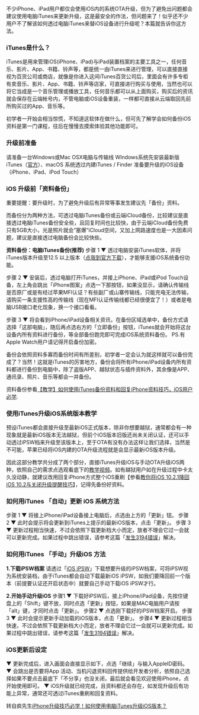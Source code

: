 不少iPhone、iPad用户都仅会使用iOS内的系统OTA升级，但为了避免出问题都会建议使用电脑iTunes来更新升级，这是最安全的作法，但问题来了！似乎还不少用户不了解该如何透过电脑iTunes来替iOS设备进行升级呢？本篇就告诉你这方法。

### iTunes是什么？
iTunes是用来管理iOS(iPhone、iPad)与iPad装置档案的主要工具之一，任何音乐、影片、App、书籍、铃声等，都是统一由iTunes来进行管理，可以直接直接视为百货公司或商店，就像是你进入这间iTunes百货公司后，里面会有许多专柜有卖音乐、影片、App、书籍、铃声等店家，可直接进行购买与使用，当然也可以将它当成是一个音乐管理或播放工具，任何音乐都可以从上面购买，购买后的资讯就会保存在云端帐号内，不管电脑或iOS设备重装，一样都可直接从云端取回先前所购买过的App、音乐等。

初学者一开始会相当惊慌，不知道这软体在做什么，但可先了解学会如何备份iOS资料是第一门课程，往后在慢慢去摸索体验其他功能即可。

### 升级前准备
请准备一台Windows或Mac OSX电脑与传输线
WIndows系统先安装最新版iTunes（[官方](https://www.apple.com/tw/itunes/download/)）、macOS 系统透过内建iTunes / Finder
准备要升级的iOS设备（iPhone、iPad、iPod Touch）

### iOS 升级前「资料备份」
重要提醒：要升级时，为了避免升级后有异常等事发生建议先「备份」资料。

而备份分为两种方法，可透过电脑iTunes备份或云端iCloud备份，比较建议是直接透过电脑iTunes备份安全些，且回复时间也比较快，由于云端iCloud备份免费只有5GB大小，光是照片就会”塞爆”iCloud空间，又加上网路速度也是一大因素问题，建议是直接透过电脑备份会比较快些。

**资料备份：电脑iTunes备份(推荐)**
步骤 1
▼ 透过电脑安装iTunes软体，并将iTunes版本升级至12.5 以上版本（[点我到官方下载](http://www.apple.com/tw/itunes/download/)），才能够支援iOS系统备份功能。

步骤 2
▼ 安装后，透过电脑打开iTunes，并接上iPhone、iPad或iPod Touch设备，左上角会跳出「iPhone图案」点选一下那按钮，如果没显示，请确认传输线是否原厂或是有经过苹果MFI认证？有些副厂或山寨传输线，只能充电无法传输，请购买一条支援性高的传输线（现在MFI认证传输线都已经很便宜了！）或者是电脑USB接口老化现象，换一个接口看看。

步骤 3
▼ 将会看到iPhone/iPad设备相关资讯，在备份区域选单中，备份方式请选择「这部电脑」，随后再点选右方的「立即备份」按钮，iTunes就会开始将这台设备内所有资料进行备份，等全部备份跑完即可完成iOS系统资料备份。 PS.有Apple Watch用户请记得开启备份加密。

备份会依照资料多寡而备份时间有所差别，初学者一定会认为就这样就可以备份完成了？当然！这就是iTunes的厉害地方，备份会将所有iPhone/iPad设备内所有资料都进行备份到电脑中，除了盗版APP、越狱状态与插件资料外，其余像是APP、通讯录、照片、音乐等都会一并备份。

资料备份参看[【教学】如何使用iTunes备份资料和回复iPhone资料技巧，iOS用户必学](https://mrmad.com.tw/itunes-backup-and-reply).

### 使用iTunes升级iOS系统版本教学
预设iTunes都会直接升级至最新iOS正式版本，除非你想要越狱，通常都会有一种现象就是最新iOS版本无法越狱，但前个iOS版本旧版还尚未关闭认证，还可以手动透过iPSW档来升级至该版本上，至于OTA有没有办法这样让我们选择，当然是不可能，苹果已经将iOS内建的OTA升级流程就是会显示最新iOS版本升级。

因此这部分教学共分成了两个部分，直接iTunes升级iOS与手动OTA升级iOS两种，依照自己的需求点选观看底下的[教学视频](https://youtu.be/yx-qFS4bI-Y?si=GeNg0183KnuW_Qy2)。如有越狱用户如在升级过程中卡太久没动静，就建议改用回复iPhone方式整个iOS重刷【参看[教你将iOS 10.2.1降回iOS 10.2与关闭升级提醒技巧](https://mrmad.com.tw/ios121-downgrade-ios102)】，记得先备份好资料。

### 如何用iTunes  「自动」更新 iOS 系统方法
步骤 1
▼ 将接上iPhone/iPad设备接上电脑后，点选由上方的「更新」钮。
步骤 2
▼ 此时会提示将会更新到iTunes上提示的最新iOS版本，点击「更新」。
步骤 3
▼ 更新过程相当快速，不过会依照下载更新档大小而定，放者不理会它过一会就可以更新完成。如果过程中跳出错误，请参考这篇「[发生3194错误](https://mrmad.com.tw/ios-itunes-3194-3014-3004-error)」解决。

### 如何用iTunes 「手动」升级iOS 方法
**1.下载iPSW档案**
请透过「[iOS iPSW](https://mrmad.com.tw/category/%E4%B8%8B%E8%BC%89/ios%E9%9F%8C%E9%AB%94%E4%B8%8B%E8%BC%89)」下载想要升级的iPSW档案，可将iPSW视为系统安装档，由于iTunes都会自动下载最新iOS iPSW，如我们要降回前一个版本（前提要认证还开启状态中）就要自己手动下载iOS iPSW才行。

**2.开始手动升级iOS**
步骤1
▼ 下载好iPSW后，接上iPhone/iPad设备，先按住键盘上的「Shift」键不放，同时点选「更新」按钮，如果是MAC电脑用户请按「alt」键，才同时点击「更新」。
步骤2
▼ 点选刚下载好的iPSW档案开启。
步骤3
▼ 此时会提示更新手动加载的iOS版本，点击「更新」。
步骤4
▼ 更新过程相当快速，不过会依照下载更新档大小而定，放者不理会它过一会就可以更新完成。如果过程中跳出错误，请参考这篇「[发生3194错误](https://mrmad.com.tw/ios-itunes-3194-3014-3004-error)」解决。

### iOS更新后设定
▼ 更新完成后，进入画面会直接显示如下，点选「继续」与输入AppleID密码。
▼ 会跳出是否要将App 活动、当机闪退资料回传提供给开发者分析，依照自己选择如果不要点击最底下「不分享」也没关闭，最后就会看见欢迎使用iPhone，点开始使用即可。
▼ iOS升级就已经完成，且资料都还会存在，如发现升级后有功能上异常，通常还可透过iTunes重刷和回复资料。

转自疯先生[iPhone升级技巧必学！如何使用电脑iTunes升级iOS版本？](https://mrmad.com.tw/itunes-update-ios)
